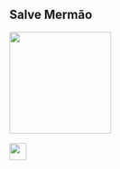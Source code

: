 ## Salve Mermão
 <div>
  <a href="https://github.com/Frm2003">
  <!--<img height="180em" src="https://github-readme-stats.vercel.app/api?username=Frm2003&show_icons=true&theme=dracula&include_all_commits=true&count_private=true"/>-->
  <img height="180em" src="https://github-readme-stats.vercel.app/api/top-langs/?username=Frm2003&layout=compact&langs_count=7&theme=dark"/>
</div>
<div style="display: inline_block"><br>
 <img height="30em" src="https://img.shields.io/badge/JavaScript-F7DF1E?style=for-the-badge&logo=javascript&logoColor=black"></img>
</div>
 
</div>
